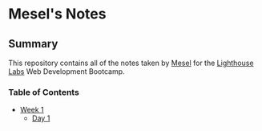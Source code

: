 # Mesel's Notes

## Summary
This repository contains all of the notes taken by [Mesel](https://github.com/MeselIsaac) for the [Lighthouse Labs](https://www.lighthouselabs.ca/?gclid=EAIaIQobChMImdORv5Dp4AIVUVuGCh1z4wyaEAAYASAAEgKi_fD_BwE) Web Development Bootcamp.

### Table of Contents
* [Week 1](/Week_1)
  * [Day 1](/Week_1/Day_1)


